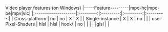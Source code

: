 Video player features (on Windows)
|-----Feature---------|mpc-hc|mpc-be|mpv|vlc|
|:--------------------|:---------:|:---------:|:---------:|:---------:|
| Cross-platform      | no      | no     | X     | X      |
| Single-instance     | X       | X      | no    |        |
| user Pixel-Shaders  | hlsl    | hlsl   | hook\  | no     |
|                     | |                |glsl |        |



